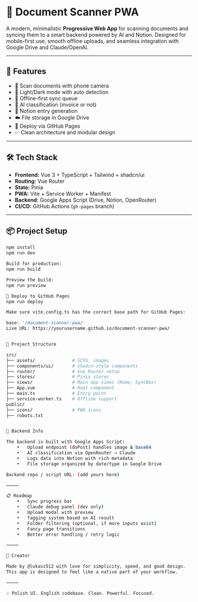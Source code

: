 # 📄 Document Scanner PWA

A modern, minimalistic **Progressive Web App** for scanning documents and syncing them to a smart backend powered by AI and Notion. Designed for mobile-first use, smooth offline uploads, and seamless integration with Google Drive and Claude/OpenAI.

---

## 🚀 Features

- 📸 Scan documents with phone camera
- 🌙 Light/Dark mode with auto detection
- 📴 Offline-first sync queue
- 🧠 AI classification (invoice or not)
- 📒 Notion entry generation
- ☁️ File storage in Google Drive
- 🔁 Deploy via GitHub Pages
- ✅ Clean architecture and modular design

---

## 🛠 Tech Stack

- **Frontend:** Vue 3 + TypeScript + Tailwind + shadcn/ui
- **Routing:** Vue Router
- **State:** Pinia
- **PWA:** Vite + Service Worker + Manifest
- **Backend:** Google Apps Script (Drive, Notion, OpenRouter)
- **CI/CD:** GitHub Actions (`gh-pages` branch)

---

## 📦 Project Setup

```bash
npm install
npm run dev

Build for production:
npm run build

Preview the build:
npm run preview

🚢 Deploy to GitHub Pages
npm run deploy

Make sure vite.config.ts has the correct base path for GitHub Pages:

base: '/document-scanner-pwa/'
Live URL: https://yourusername.github.io/document-scanner-pwa/


📁 Project Structure

src/
├── assets/              # SCSS, images
├── components/ui/       # shadcn-style components
├── router/              # Vue Router setup
├── stores/              # Pinia stores
├── views/               # Main app views (Home, SyncBox)
├── App.vue              # Root component
├── main.ts              # Entry point
├── service-worker.ts    # Offline support
public/
├── icons/               # PWA icons
├── robots.txt


🔌 Backend Info

The backend is built with Google Apps Script:
	•	Upload endpoint (doPost) handles image & base64
	•	AI classification via OpenRouter → Claude
	•	Logs data into Notion with rich metadata
	•	File storage organized by date/type in Google Drive

Backend repo / script URL: (add yours here)

⸻

📋 Roadmap
	•	Sync progress bar
	•	Claude debug panel (dev only)
	•	Upload modal with preview
	•	Tagging system based on AI result
	•	Folder filtering (optional, if more inputs exist)
	•	Fancy page transitions
	•	Better error handling / retry logic

⸻

🧠 Creator

Made by @lukasz512 with love for simplicity, speed, and good design.
This app is designed to feel like a native part of your workflow.

⸻

💡 Polish UI. English codebase. Clean. Powerful. Focused.